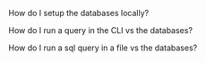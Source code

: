 
How do I setup the databases locally?

How do I run a query in the CLI vs the databases?

How do I run a sql query in a file vs the databases?